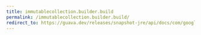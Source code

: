 ```yaml
---
title: immutablecollection.builder.build
permalink: /immutablecollection.builder.build/
redirect_to: https://guava.dev/releases/snapshot-jre/api/docs/com/google/common/collect/ImmutableCollection.Builder.html#build--
---
```

